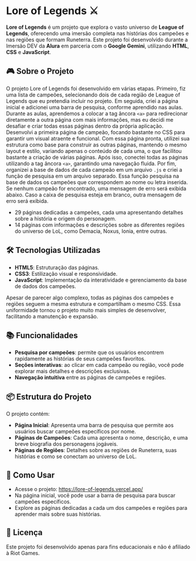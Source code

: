 # Lore of Legends ⚔

**Lore of Legends** é um projeto que explora o vasto universo de **League of Legends**, oferecendo uma imersão completa nas histórias dos campeões e nas regiões que formam Runeterra. Este projeto foi desenvolvido durante a Imersão DEV da **Alura** em parceria com o **Google Gemini**, utilizando **HTML**, **CSS** e **JavaScript**.

## 🎮 Sobre o Projeto

O projeto Lore of Legends foi desenvolvido em várias etapas. Primeiro, fiz uma lista de campeões, selecionando dois de cada região de League of Legends que eu pretendia incluir no projeto. Em seguida, criei a página inicial e adicionei uma barra de pesquisa, conforme aprendido nas aulas. Durante as aulas, aprendemos a colocar a tag âncora `<a>` para redirecionar diretamente a outra página com mais informações, mas eu decidi me desafiar e criar todas essas páginas dentro da própria aplicação. Desenvolvi a primeira página de campeão, focando bastante no CSS para garantir um visual atraente e funcional. Com essa página pronta, utilizei sua estrutura como base para construir as outras páginas, mantendo o mesmo layout e estilo, variando apenas o conteúdo de cada uma, o que facilitou bastante a criação de várias páginas. Após isso, conectei todas as páginas utilizando a tag âncora `<a>`, garantindo uma navegação fluida. Por fim, organizei a base de dados de cada campeão em um arquivo `.js` e criei a função de pesquisa em um arquivo separado. Essa função pesquisa na base de dados os campeões que correspondem ao nome ou letra inserida. Se nenhum campeão for encontrado, uma mensagem de erro será exibida abaixo. Caso a caixa de pesquisa esteja em branco, outra mensagem de erro será exibida.

- 29 páginas dedicadas a campeões, cada uma apresentando detalhes sobre a história e origem do personagem.
- 14 páginas com informações e descrições sobre as diferentes regiões do universo de LoL, como Demacia, Noxus, Ionia, entre outras.

## 🛠️ Tecnologias Utilizadas

- **HTML5**: Estruturação das páginas.
- **CSS3**: Estilização visual e responsividade.
- **JavaScript**: Implementação da interatividade e gerenciamento da base de dados dos campeões.

Apesar de parecer algo complexo, todas as páginas dos campeões e regiões seguem a mesma estrutura e compartilham o mesmo CSS. Essa uniformidade tornou o projeto muito mais simples de desenvolver, facilitando a manutenção e expansão.

## 📚 Funcionalidades

- **Pesquisa por campeões**: permite que os usuários encontrem rapidamente as histórias de seus campeões favoritos.
- **Seções interativas**: ao clicar em cada campeão ou região, você pode explorar mais detalhes e descrições exclusivas.
- **Navegação intuitiva** entre as páginas de campeões e regiões.

## 📦 Estrutura do Projeto

O projeto contém:

- **Página Inicial**: Apresenta uma barra de pesquisa que permite aos usuários buscar campeões específicos por nome.
- **Páginas de Campeões**: Cada uma apresenta o nome, descrição, e uma breve biografia dos personagens jogáveis.
- **Páginas de Regiões**: Detalhes sobre as regiões de Runeterra, suas histórias e como se conectam ao universo de LoL.

## 🎯 Como Usar

- Acesse o projeto: https://lore-of-legends.vercel.app/
- Na página inicial, você pode usar a barra de pesquisa para buscar campeões específicos.
- Explore as páginas dedicadas a cada um dos campeões e regiões para aprender mais sobre suas histórias.

## 📄 Licença

Este projeto foi desenvolvido apenas para fins educacionais e não é afiliado à Riot Games.
